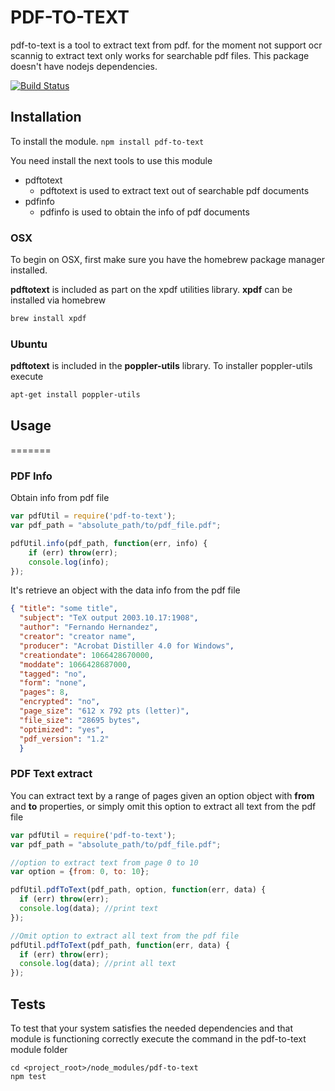 # PDF-TO-TEXT
pdf-to-text is a tool to extract text from pdf. for the moment not support ocr scannig to extract text only works for searchable pdf files. This package doesn't have nodejs dependencies. 

[![Build Status](https://travis-ci.org/zetahernandez/pdf-to-text.png)](https://travis-ci.org/zetahernandez/pdf-to-text)

## Installation

To install the module.
`npm install pdf-to-text`

You need install the next tools to use this module


- pdftotext
    - pdftotext is used to extract text out of searchable pdf documents
- pdfinfo
    - pdfinfo is used to obtain the info of pdf documents

### OSX
To begin on OSX, first make sure you have the homebrew package manager installed.


**pdftotext** is included as part on the xpdf utilities library. **xpdf** can be installed via homebrew
``` bash
brew install xpdf
```

### Ubuntu

**pdftotext** is included in the **poppler-utils** library. To installer poppler-utils execute
``` bash
apt-get install poppler-utils
```


## Usage
=======

### PDF Info

Obtain info from pdf file
```js
var pdfUtil = require('pdf-to-text');
var pdf_path = "absolute_path/to/pdf_file.pdf";

pdfUtil.info(pdf_path, function(err, info) {
    if (err) throw(err);
    console.log(info);
});
```

It's retrieve an object with the data info from the pdf file

``` json
{ "title": "some title",
  "subject": "TeX output 2003.10.17:1908",
  "author": "Fernando Hernandez",
  "creator": "creator name",
  "producer": "Acrobat Distiller 4.0 for Windows",
  "creationdate": 1066428670000,
  "moddate": 1066428687000,
  "tagged": "no",
  "form": "none",
  "pages": 8,
  "encrypted": "no",
  "page_size": "612 x 792 pts (letter)",
  "file_size": "28695 bytes",
  "optimized": "yes",
  "pdf_version": "1.2" 
  }
```

### PDF Text extract

You can extract text by a range of pages given an option object with **from** and **to** properties, or simply omit this option to extract all text from the pdf file

```js
var pdfUtil = require('pdf-to-text');
var pdf_path = "absolute_path/to/pdf_file.pdf";

//option to extract text from page 0 to 10
var option = {from: 0, to: 10};

pdfUtil.pdfToText(pdf_path, option, function(err, data) {
  if (err) throw(err);
  console.log(data); //print text    
});

//Omit option to extract all text from the pdf file
pdfUtil.pdfToText(pdf_path, function(err, data) {
  if (err) throw(err);
  console.log(data); //print all text    
});
```


## Tests

To test that your system satisfies the needed dependencies and that module is functioning correctly execute the command in the pdf-to-text module folder
```
cd <project_root>/node_modules/pdf-to-text
npm test
```

